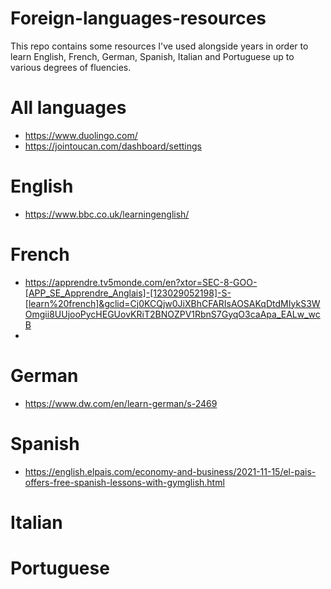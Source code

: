 # Foreign-languages-resources

This repo contains some resources I've used alongside years in order to learn English, French, German, Spanish, Italian and Portuguese up to various degrees of fluencies.

# All languages

- https://www.duolingo.com/
- https://jointoucan.com/dashboard/settings

# English
- https://www.bbc.co.uk/learningenglish/

# French
- https://apprendre.tv5monde.com/en?xtor=SEC-8-GOO-[APP_SE_Apprendre_Anglais]-[123029052198]-S-[learn%20french]&gclid=Cj0KCQjw0JiXBhCFARIsAOSAKqDtdMIykS3WOmgii8UUjooPycHEGUovKRiT2BNOZPV1RbnS7GyqO3caApa_EALw_wcB
- 
# German
- https://www.dw.com/en/learn-german/s-2469

# Spanish
- https://english.elpais.com/economy-and-business/2021-11-15/el-pais-offers-free-spanish-lessons-with-gymglish.html

# Italian


# Portuguese
